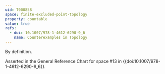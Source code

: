 ```yaml
---
uid: T000858
space: finite-excluded-point-topology
property: countable
value: true
refs:
  - doi: 10.1007/978-1-4612-6290-9_6
    name: Counterexamples in Topology
---
```

By definition.

Asserted in the General Reference Chart for space #13 in
{{doi:10.1007/978-1-4612-6290-9_6}}.
